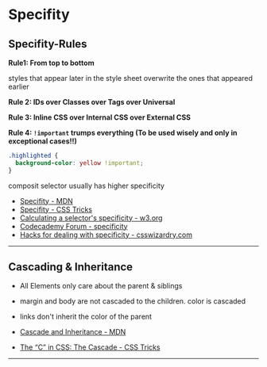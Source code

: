 # Specifity

## Specifity-Rules

**Rule1: From top to bottom**

styles that appear later in the style sheet overwrite the ones that appeared earlier

**Rule 2: IDs over Classes over Tags over Universal**

**Rule 3: Inline CSS over Internal CSS over External CSS**

**Rule 4: `!important` trumps everything (To be used wisely and only in exceptional cases!!)**

```css
.highlighted {
  background-color: yellow !important;
}
```

composit selector usually has higher specificity

- [Specifity - MDN](https://developer.mozilla.org/en-US/docs/Web/CSS/Specificity)
- [Specifity - CSS Tricks](https://css-tricks.com/specifics-on-css-specificity/)
- [Calculating a selector's specificity - w3.org](https://www.w3.org/TR/selectors-3/#specificity)
- [Codecademy Forum - specificity](https://discuss.codecademy.com/t/how-can-i-calculate-specificity/363597)
- [Hacks for dealing with specificity - csswizardry.com](https://csswizardry.com/2014/07/hacks-for-dealing-with-specificity/)

------

## Cascading & Inheritance

- All Elements only care about the parent & siblings
- margin and body are not cascaded to the children. color is cascaded
- links don't inherit the color of the parent

- [Cascade and Inheritance - MDN](https://developer.mozilla.org/en-US/docs/Learn/CSS/Building_blocks/Cascade_and_inheritance)
- [The “C” in CSS: The Cascade - CSS Tricks](https://css-tricks.com/the-c-in-css-the-cascade/)

------